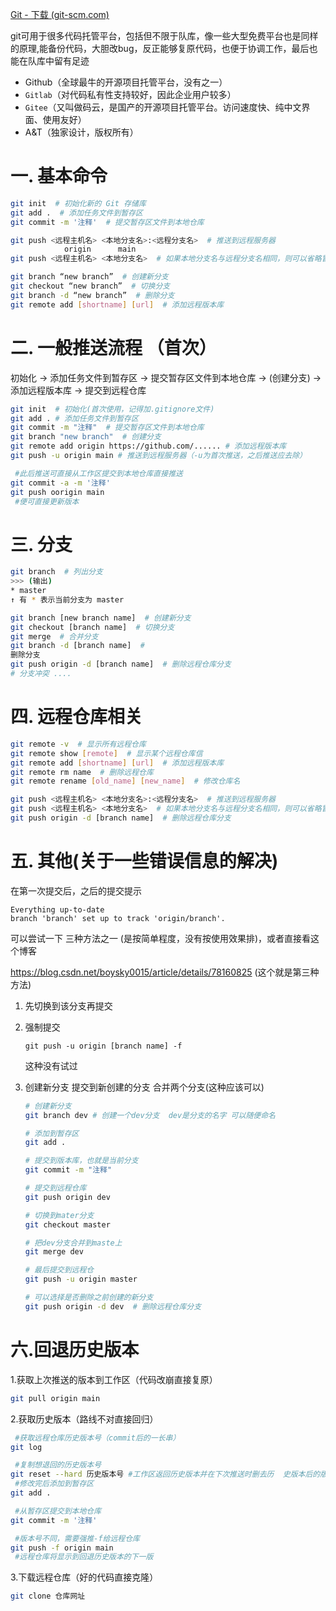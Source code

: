 [Git - 下载 (git-scm.com)](https://git-scm.com/downloads)

git可用于很多代码托管平台，包括但不限于队库，像一些大型免费平台也是同样的原理,能备份代码，大胆改bug，反正能够复原代码，也便于协调工作，最后也能在队库中留有足迹

-   Github（全球最牛的开源项目托管平台，没有之一）
-   `Gitlab`（对代码私有性支持较好，因此企业用户较多）
-   `Gitee`（又叫做码云，是国产的开源项目托管平台。访问速度快、纯中文界面、使用友好）
-   A&T（独家设计，版权所有）

# 一. 基本命令

```bash
git init  # 初始化新的 Git 存储库
git add .  # 添加任务文件到暂存区
git commit -m '注释'  # 提交暂存区文件到本地仓库

git push <远程主机名> <本地分支名>:<远程分支名>  # 推送到远程服务器
			origin		main
git push <远程主机名> <本地分支名>  # 如果本地分支名与远程分支名相同，则可以省略冒号：

git branch “new branch”  # 创建新分支
git checkout “new branch”  # 切换分支
git branch -d “new branch”  # 删除分支
git remote add [shortname] [url]  # 添加远程版本库
```

# 二. 一般推送流程 （首次）

初始化 -> 添加任务文件到暂存区 -> 提交暂存区文件到本地仓库 -> (创建分支) -> 添加远程版本库 -> 提交到远程仓库

```bash
git init  # 初始化(首次使用，记得加.gitignore文件)
git add . # 添加任务文件到暂存区
git commit -m "注释"  # 提交暂存区文件到本地仓库
git branch "new branch"  # 创建分支
git remote add origin https://github.com/...... # 添加远程版本库
git push -u origin main # 推送到远程服务器（-u为首次推送，之后推送应去除）

 #此后推送可直接从工作区提交到本地仓库直接推送
git commit -a -m '注释'
git push oorigin main
 #便可直接更新版本
```

# 三. 分支

```bash
git branch  # 列出分支
>>> (输出)
* master
↑ 有 * 表示当前分支为 master

git branch [new branch name]  # 创建新分支
git checkout [branch name]  # 切换分支
git merge  # 合并分支
git branch -d [branch name]  #
删除分支
git push origin -d [branch name]  # 删除远程仓库分支
# 分支冲突 .... 
```

# 四. 远程仓库相关

```bash
git remote -v  # 显示所有远程仓库
git remote show [remote]  # 显示某个远程仓库信
git remote add [shortname] [url]  # 添加远程版本库
git remote rm name  # 删除远程仓库
git remote rename [old_name] [new_name]  # 修改仓库名

git push <远程主机名> <本地分支名>:<远程分支名>  # 推送到远程服务器  
git push <远程主机名> <本地分支名>  # 如果本地分支名与远程分支名相同，则可以省略冒号：
git push origin -d [branch name]  # 删除远程仓库分支
```

# 五. 其他(关于一些错误信息的解决)

在第一次提交后，之后的提交提示

```
Everything up-to-date
branch 'branch' set up to track 'origin/branch'.
```

可以尝试一下 三种方法之一 (是按简单程度，没有按使用效果排)，或者直接看这个博客

https://blog.csdn.net/boysky0015/article/details/78160825  (这个就是第三种方法)

1. 先切换到该分支再提交

2. 强制提交

    ```
    git push -u origin [branch name] -f
    ```

    这种没有试过

3. 创建新分支 提交到新创建的分支 合并两个分支(这种应该可以)

    ```bash
    # 创建新分支
    git branch dev # 创建一个dev分支  dev是分支的名字 可以随便命名
    
    # 添加到暂存区
    git add .
    
    # 提交到版本库，也就是当前分支
    git commit -m "注释"
    
    # 提交到远程仓库
    git push origin dev
    
    # 切换到mater分支
    git checkout master
    
    # 把dev分支合并到maste上
    git merge dev
    
    # 最后提交到远程仓
    git push -u origin master
    
    # 可以选择是否删除之前创建的新分支
    git push origin -d dev  # 删除远程仓库分支
    ```


# 六.回退历史版本

1.获取上次推送的版本到工作区（代码改崩直接复原）

```bash
git pull origin main
```

2.获取历史版本（路线不对直接回归）

```bash
 #获取远程仓库历史版本号（commit后的一长串）
git log

 #复制想退回的历史版本号
git reset --hard 历史版本号 #工作区返回历史版本并在下次推送时删去历  史版本后的版本 
 #修改完后添加到暂存区
git add .

 #从暂存区提交到本地仓库
git commit -m '注释'

 #版本号不同，需要强推-f给远程仓库
git push -f origin main
 #远程仓库将显示到回退历史版本的下一版
```

3.下载远程仓库（好的代码直接克隆）

```bash
git clone 仓库网址
```

